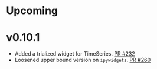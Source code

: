 # Upcoming

# v0.10.1

* Added a trialized widget for TimeSeries. [PR #232](https://github.com/NeurodataWithoutBorders/nwbwidgets/pull/232)
* Loosened upper bound version on `ipywidgets`. [PR #260](https://github.com/NeurodataWithoutBorders/nwbwidgets/pull/260)
